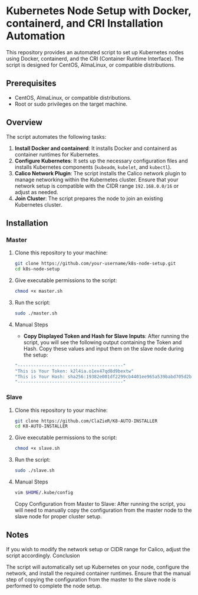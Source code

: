 ﻿# Kubernetes Node Setup with Docker, containerd, and CRI Installation Automation

This repository provides an automated script to set up Kubernetes nodes using Docker, containerd, and the CRI (Container Runtime Interface). The script is designed for CentOS, AlmaLinux, or compatible distributions.

## Prerequisites

- CentOS, AlmaLinux, or compatible distributions.
- Root or sudo privileges on the target machine.

## Overview

The script automates the following tasks:

1. **Install Docker and containerd**: It installs Docker and containerd as container runtimes for Kubernetes.
2. **Configure Kubernetes**: It sets up the necessary configuration files and installs Kubernetes components (`kubeadm`, `kubelet`, and `kubectl`).
3. **Calico Network Plugin**: The script installs the Calico network plugin to manage networking within the Kubernetes cluster. Ensure that your network setup is compatible with the CIDR range `192.168.0.0/16` or adjust as needed.
4. **Join Cluster**: The script prepares the node to join an existing Kubernetes cluster.

## Installation

### Master

1. Clone this repository to your machine:
   ```bash
   git clone https://github.com/your-username/k8s-node-setup.git
   cd k8s-node-setup 

2. Give executable permissions to the script:
    ```bash
    chmod +x master.sh

3. Run the script:
     ```bash
    sudo ./master.sh

4. Manual Steps

    - **Copy Displayed Token and Hash for Slave Inputs**: After running the script, you will see the following output containing the Token and Hash. Copy these values and input them on the slave node during the setup:

    ``` bash
    "----------------------------------------"
    "This is Your Token: k2l4ia.o1ex47qd8d9bextw"
    "This is Your Hash: sha256:19382e001df2299cb4401ee965a539babd705d2b4264d99dea23536016070638"
    "----------------------------------------"

### Slave

1. Clone this repository to your machine:
   ```bash
   git clone https://github.com/ClaZieR/K8-AUTO-INSTALLER
   cd K8-AUTO-INSTALLER

2. Give executable permissions to the script:
    ```bash
    chmod +x slave.sh

3. Run the script:
     ```bash
    sudo ./slave.sh

4. Manual Steps
    ```bash
    vim $HOME/.kube/config
    ```

    Copy Configuration from Master to Slave: After running the script, you will need to manually copy the configuration from the master node to the slave node for proper cluster setup.

## Notes

If you wish to modify the network setup or CIDR range for Calico, adjust the script accordingly.
Conclusion

The script will automatically set up Kubernetes on your node, configure the network, and install the required container runtimes. Ensure that the manual step of copying the configuration from the master to the slave node is performed to complete the node setup.
